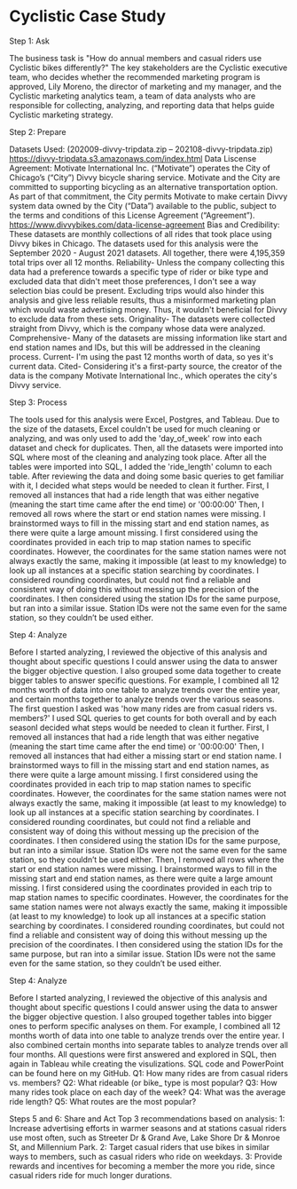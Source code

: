 # Cyclistic Case Study

Step 1: Ask
 
The business task is "How do annual members and casual riders use Cyclistic bikes differently?"
The key stakeholders are the Cyclistic executive team, who decides whether the recommended marketing program is approved, Lily Moreno, the director of marketing and my manager, and the Cyclistic marketing analytics team, a team of data analysts who are responsible for collecting, analyzing, and reporting data that helps guide Cyclistic marketing strategy.
 
Step 2: Prepare
 
Datasets Used: (202009-divvy-tripdata.zip – 202108-divvy-tripdata.zip) https://divvy-tripdata.s3.amazonaws.com/index.html
Data Liscense Agreement: Motivate International Inc. (“Motivate”) operates the City of Chicago’s (“City”) Divvy bicycle sharing service. Motivate and the City are committed to supporting bicycling as an alternative transportation option. As part of that commitment, the City permits Motivate to make certain Divvy system data owned by the City (“Data”) available to the public, subject to the terms and conditions of this License Agreement (“Agreement”). https://www.divvybikes.com/data-license-agreement
Bias and Credibility: These datasets are monthly collections of all rides that took place using Divvy bikes in Chicago. The datasets used for this analysis were the September 2020 - August 2021 datasets. All together, there were 4,195,359 total trips over all 12 months. 
Reliability- Unless the company collecting this data had a preference towards a specific type of rider or bike type and excluded data that didn't meet those preferences, I don't see a way selection bias could be present. Excluding trips would also hinder this analysis and give less reliable results, thus a misinformed marketing plan which would waste advertising money. Thus, it wouldn't beneficial for Divvy to exclude data from these sets. 
Originality- The datasets were collected straight from Divvy, which is the company whose data were analyzed.
Comprehensive- Many of the datasets are missing information like start and end station names and IDs, but this will be addressed in the cleaning process.
Current- I'm using the past 12 months worth of data, so yes it's current data.
Cited- Considering it's a first-party source, the creator of the data is the company Motivate International Inc., which operates the city's Divvy service.
 
Step 3: Process
 
The tools used for this analysis were Excel, Postgres, and Tableau. Due to the size of the datasets, Excel couldn't be used for much cleaning or analyzing, and was only used to add the 'day_of_week' row into each dataset and check for duplicates. Then, all the datasets were imported into SQL where most of the cleaning and analyzing took place. After all the tables were imported into SQL, I added the 'ride_length' column to each table. After reviewing the data and doing some basic queries to get familiar with it, I decided what steps would be needed to clean it further.
First, I removed all instances that had a ride length that was either negative (meaning the start time came after the end time) or '00:00:00'
Then, I removed all rows where the start or end station names were missing. I brainstormed ways to fill in the missing start and end station names, as there were quite a large amount missing. I first considered using the coordinates provided in each trip to map station names to specific coordinates. However, the coordinates for the same station names were not always exactly the same, making it impossible (at least to my knowledge) to look up all instances at a specific station searching by coordinates. I considered rounding coordinates, but could not find a reliable and consistent way of doing this without messing up the precision of the coordinates. I then considered using the station IDs for the same purpose, but ran into a similar issue. Station IDs were not the same even for the same station, so they couldn’t be used either.
 
Step 4: Analyze
 
Before I started analyzing, I reviewed the objective of this analysis and thought about specific questions I could answer using the data to answer the bigger objective question. I also grouped some data together to create bigger tables to answer specific questions. For example, I combined all 12 months worth of data into one table to analyze trends over the entire year, and certain months together to analyze trends over the various seasons.
The first question I asked was 'how many rides are from casual riders vs. members?' I used SQL queries to get counts for both overall and by each seasonI decided what steps would be needed to clean it further.
First, I removed all instances that had a ride length that was either negative (meaning the start time came after the end time) or '00:00:00'
Then, I removed all instances that had either a missing start or end station name. I brainstormed ways to fill in the missing start and end station names, as there were quite a large amount missing. I first considered using the coordinates provided in each trip to map station names to specific coordinates. However, the coordinates for the same station names were not always exactly the same, making it impossible (at least to my knowledge) to look up all instances at a specific station searching by coordinates. I considered rounding coordinates, but could not find a reliable and consistent way of doing this without messing up the precision of the coordinates. I then considered using the station IDs for the same purpose, but ran into a similar issue. Station IDs were not the same even for the same station, so they couldn’t be used either.
Then, I removed all rows where the start or end station names were missing. I brainstormed ways to fill in the missing start and end station names, as there were quite a large amount missing. I first considered using the coordinates provided in each trip to map station names to specific coordinates. However, the coordinates for the same station names were not always exactly the same, making it impossible (at least to my knowledge) to look up all instances at a specific station searching by coordinates. I considered rounding coordinates, but could not find a reliable and consistent way of doing this without messing up the precision of the coordinates. I then considered using the station IDs for the same purpose, but ran into a similar issue. Station IDs were not the same even for the same station, so they couldn’t be used either.
 
Step 4: Analyze
 
Before I started analyzing, I reviewed the objective of this analysis and thought about specific questions I could answer using the data to answer the bigger objective question. I also grouped together tables into bigger ones to perform specific analyses on them. For example, I combined all 12 months worth of data into one table to analyze trends over the entire year. I also combined certain months into separate tables to analyze trends over all four months. All questions were first answered and explored in SQL, then again in Tableau while creating the visulizations. SQL code and PowerPoint can be found here on my GitHub.
Q1: How many rides are from casual riders vs. members? 
Q2: What rideable (or bike_ type is most popular?
Q3: How many rides took place on each day of the week?
Q4: What was the average ride length?
Q5: What routes are the most popular?
 
Steps 5 and 6: Share and Act
Top 3 recommendations based on analysis:
1: Increase advertising efforts in warmer seasons and at stations casual riders use most often, such as Streeter Dr & Grand Ave, Lake Shore Dr & Monroe St, and Millennium Park.
2: Target casual riders that use bikes in similar ways to members, such as casual riders who ride on weekdays.
3: Provide rewards and incentives for becoming a member the more you ride, since casual riders ride for much longer durations.
